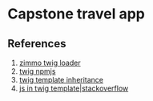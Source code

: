 # Capstone travel app

## References
1. [zimmo twig loader](https://github.com/zimmo-be/twig-loader)
2. [twig npmjs](https://github.com/twigjs/twig.js/)
3. [twig template inheritance](https://symfonycasts.com/screencast/twig/layout-template-inheritance#template-inheritance)
4. [js in twig template|stackoverflow](https://stackoverflow.com/questions/31366629/including-js-in-twig-template)  